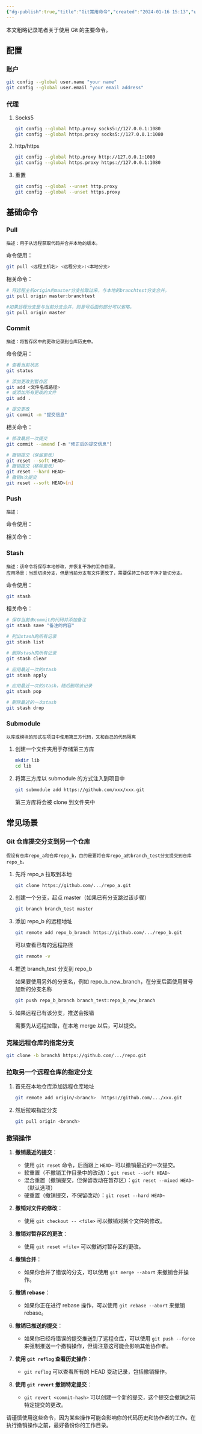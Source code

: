 ```yaml
---
{"dg-publish":true,"title":"Git常用命令","created":"2024-01-16 15:13","updated":"2024-09-25 16:22","tags":["tool"],"dg-path":"Wiki/Git常用命令.md","permalink":"/Wiki/Git常用命令/","dgPassFrontmatter":true,"noteIcon":"1"}
---
```



本文粗略记录笔者关于使用 Git 的主要命令。

## 配置
### 账户
```bash
git config --global user.name "your name"
git config --global user.email "your email address"
```

### 代理
1. Socks5

	```bash
	git config --global http.proxy socks5://127.0.0.1:1080
	git config --global https.proxy socks5://127.0.0.1:1080
	```

2. http/https

	```bash
	git config --global http.proxy http://127.0.0.1:1080
	git config --global https.proxy https://127.0.0.1:1080
	```

3. 重置

	```bash
	git config --global --unset http.proxy
	git config --global --unset https.proxy
	```

## 基础命令

### Pull
	描述：用于从远程获取代码并合并本地的版本。

命令使用：

```bash
git pull <远程主机名> <远程分支>:<本地分支>
```

相关命令：

```bash
# 将远程主机origin的master分支拉取过来，与本地的branchtest分支合并。
git pull origin master:branchtest

#如果远程分支是与当前分支合并，则冒号后面的部分可以省略。
git pull origin master
```

### Commit
	描述：将暂存区中的更改记录到仓库历史中。

命令使用：
```bash
# 查看当前状态
git status

# 添加更改到暂存区
git add <文件名或路径>
# 或添加所有更改的文件
git add .

# 提交更改
git commit -m "提交信息"
```

相关命令：
```bash
# 修改最后一次提交
git commit --amend [-m "修正后的提交信息"]

# 撤销提交（保留更改）
git reset --soft HEAD~
# 撤销提交（移除更改）
git reset --hard HEAD~
# 撤销n次提交
git reset --soft HEAD~[n]
```

### Push
	描述：

命令使用：

相关命令：

### Stash
	描述：该命令将保存本地修改，并恢复干净的工作目录。
	应用场景：当想切换分支，但是当前分支有文件更改了，需要保持工作区干净才能切分支。

命令使用：

```bash
git stash
```

相关命令：

```bash
# 保存当前未commit的代码并添加备注
git stash save "备注的内容"

# 列出stash的所有记录
git stash list

# 删除stash的所有记录
git stash clear

# 应用最近一次的stash
git stash apply

# 应用最近一次的stash，随后删除该记录
git stash pop

# 删除最近的一次stash
git stash drop
```

### Submodule
	以库或模块的形式在项目中使用第三方代码，又和自己的代码隔离

1. 创建一个文件夹用于存储第三方库

    ```bash
    mkdir lib
    cd lib
    ```

2. 将第三方库以 submodule 的方式注入到项目中

    ```bash
    git submodule add https://github.com/xxx/xxx.git
    ```

    第三方库将会被 clone 到文件夹中

## 常见场景

### Git 仓库提交分支到另一个仓库
	假设有仓库repo_a和仓库repo_b，目的是要将仓库repo_a的branch_test分支提交到仓库repo_b。

1. 先将 repo_a 拉取到本地

    ```bash
    git clone https://github.com/.../repo_a.git
    ```

2. 创建一个分支，起点 master（如果已有分支跳过该步骤）

    ```bash
    git branch branch_test master
    ```

3. 添加 repo_b 的远程地址

    ```bash
    git remote add repo_b_branch https://github.com/.../repo_b.git
    ```

    可以查看已有的远程路径

    ```bash
    git remote -v
    ```

4. 推送 branch_test 分支到 repo_b

    如果要使用另外的分支名，例如 repo_b_new_branch，在分支后面使用冒号加新的分支名称

    ```bash
    git push repo_b_branch branch_test:repo_b_new_branch
    ```

5. 如果远程已有该分支，推送会报错

    需要先从远程拉取，在本地 merge 以后，可以提交。

### 克隆远程仓库的指定分支
```bash
git clone -b branchA https://github.com/.../repo.git
```

### 拉取另一个远程仓库的指定分支
1. 首先在本地仓库添加远程仓库地址

    ```bash
    git remote add origin/<branch>  https://github.com/.../xxx.git
    ```

2. 然后拉取指定分支

    ```bash
    git pull origin <branch>
    ```

### 撤销操作
1. **撤销最近的提交**：
   - 使用 `git reset` 命令，后面跟上 `HEAD~` 可以撤销最近的一次提交。
   - 软重置（不撤销工作目录中的改动）：`git reset --soft HEAD~`
   - 混合重置（撤销提交，但保留改动在暂存区）：`git reset --mixed HEAD~`（默认选项）
   - 硬重置（撤销提交，不保留改动）：`git reset --hard HEAD~`

2. **撤销对文件的修改**：
   - 使用 `git checkout -- <file>` 可以撤销对某个文件的修改。

3. **撤销对暂存区的更改**：
   - 使用 `git reset <file>` 可以撤销对暂存区的更改。

4. **撤销合并**：
   - 如果你合并了错误的分支，可以使用 `git merge --abort` 来撤销合并操作。

5. **撤销 rebase**：
   - 如果你正在进行 rebase 操作，可以使用 `git rebase --abort` 来撤销 rebase。

6. **撤销已推送的提交**：
   - 如果你已经将错误的提交推送到了远程仓库，可以使用 `git push --force` 来强制推送一个撤销操作，但请注意这可能会影响其他协作者。

7. **使用 `git reflog` 查看历史操作**：
   - `git reflog` 可以查看所有的 HEAD 变动记录，包括撤销操作。

8. **使用 `git revert` 撤销特定提交**：
   - `git revert <commit-hash>` 可以创建一个新的提交，这个提交会撤销之前特定提交的更改。

请谨慎使用这些命令，因为某些操作可能会影响你的代码历史和协作者的工作。在执行撤销操作之前，最好备份你的工作目录。
